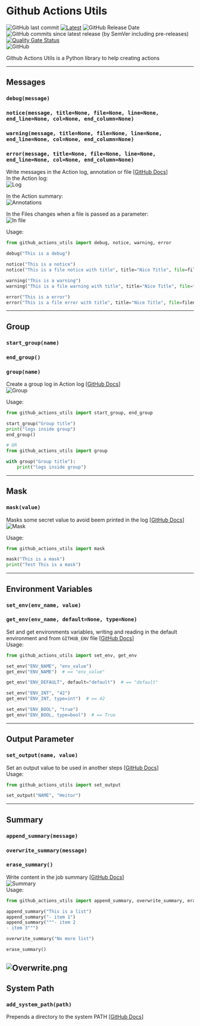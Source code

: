 # Github Actions Utils

![GitHub last commit](https://img.shields.io/github/last-commit/heitorpolidoro/github_actions_utils)
[![Latest](https://img.shields.io/github/release/heitorpolidoro/github_actions_utils.svg?label=latest)](https://github.com/heitorpolidoro/github_actions_utils/releases/latest)
![GitHub Release Date](https://img.shields.io/github/release-date/heitorpolidoro/github_actions_utils)
![GitHub commits since latest release (by SemVer including pre-releases)](https://img.shields.io/github/commits-since/heitorpolidoro/github_actions_utils/latest)<br>
[![Quality Gate Status](https://sonarcloud.io/api/project_badges/measure?project=heitorpolidoro_github_actions_utils&metric=alert_status)](https://sonarcloud.io/summary/new_code?id=heitorpolidoro_github_actions_utils)<br>
![GitHub](https://img.shields.io/github/license/heitorpolidoro/github_actions_utils)

Github Actions Utils is a Python library to help creating actions

---
## Messages
### `debug(message)`

### `notice(message, title=None, file=None, line=None, end_line=None, col=None, end_column=None)`

### `warning(message, title=None, file=None, line=None, end_line=None, col=None, end_column=None)`

### `error(message, title=None, file=None, line=None, end_line=None, col=None, end_column=None)`

Write messages in the Action log, annotation or file 
[[GitHub Docs](https://docs.github.com/en/actions/using-workflows/workflow-commands-for-github-actions#setting-a-debug-message)]<br>
In the Action log:<br>
![Log](images/log.png)

In the Action summary:<br>
![Annotations](images/annotations.png)

In the Files changes when a file is passed as a parameter:<br>
![In file](images/in_file.png)

Usage:
```python
from github_actions_utils import debug, notice, warning, error

debug("This is a debug")

notice("This is a notice")
notice("This is a file notice with title", title="Nice Title", file=filename)

warning("This is a warning")
warning("This is a file warning with title", title="Nice Title", file=filename)

error("This is a error")
error("This is a file error with title", title="Nice Title", file=filename)
```
---
## Group
### `start_group(name)`

### `end_group()`

### `group(name)`
Create a group log in Action log 
[[GitHub Docs](https://docs.github.com/en/actions/using-workflows/workflow-commands-for-github-actions#grouping-log-lines)]<br>
![Group](images/group.png)

Usage:
```python
from github_actions_utils import start_group, end_group

start_group("Group title")
print("logs inside group")
end_group()

# OR
from github_actions_utils import group

with group("Group title"):
    print("logs inside group")
```
---
## Mask
### `mask(value)`
Masks some secret value to avoid beem printed in the log
[[GitHub Docs](https://docs.github.com/en/actions/using-workflows/workflow-commands-for-github-actions#masking-a-value-in-a-log)]<br>
![Mask](images/mask.png)

Usage:
```python
from github_actions_utils import mask

mask("This is a mask")
print("Test This is a mask")
```
---
## Environment Variables
### `set_env(env_name, value)`

### `get_env(env_name, default=None, type=None)`
Set and get environments variables, writing and reading in the default environment and from `GITHUB_ENV` file
[[GitHub Docs](https://docs.github.com/en/actions/using-workflows/workflow-commands-for-github-actions#environment-files)]<br>
Usage:
```python
from github_actions_utils import set_env, get_env

set_env("ENV_NAME", "env_value")
get_env("ENV_NAME")  # == "env_value"

get_env("ENV_DEFAULT", default="default")  # == "default"

set_env("ENV_INT", "42")
get_env("ENV_INT, type=int")  # == 42

set_env("ENV_BOOL", "true")
get_env("ENV_BOOL, type=bool")  # == True

```
---
## Output Parameter
### `set_output(name, value)`
Set an output value to be used in another steps
[[GitHub Docs](https://docs.github.com/en/actions/using-workflows/workflow-commands-for-github-actions#setting-an-output-parameter)]<br>
Usage:
```python
from github_actions_utils import set_output

set_output("NAME", "Heitor")
```
---
## Summary
### `append_summary(message)`
### `overwrite_summary(message)`
### `erase_summary()`
Write content in the job summary
[[GitHub Docs](https://docs.github.com/en/actions/using-workflows/workflow-commands-for-github-actions#adding-a-job-summary)]<br>
![Summary](images/summary.png)<br>
Usage:
```python
from github_actions_utils import append_summary, overwrite_summary, erase_summary

append_summary("This is a list")
append_summary("- item 1")
append_summary("""- item 2
- item 3""")

overwrite_summary("No more list")

erase_summary()
```
![Overwrite.png](images/overwrite.png)
---
## System Path
### `add_system_path(path)`
Prepends a directory to the system PATH
[[GitHub Docs](https://docs.github.com/en/actions/using-workflows/workflow-commands-for-github-actions#adding-a-system-path)]<br>
